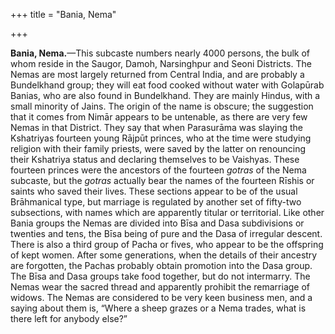 +++
title = "Bania, Nema"

+++

**Bania, Nema.**—This subcaste numbers nearly 4000 persons, the bulk of whom reside in the Saugor, Damoh, Narsinghpur and Seoni Districts. The Nemas are most largely returned from Central India, and are probably a Bundelkhand group; they will eat food cooked without water with Golapūrab Banias, who are also found in Bundelkhand. They are mainly Hindus, with a small minority of Jains. The origin of the name is obscure; the suggestion that it comes from Nimār appears to be untenable, as there are very few Nemas in that District. They say that when Parasurāma was slaying the Kshatriyas fourteen young Rājpūt princes, who at the time were studying religion with their family priests, were saved by the latter on renouncing their Kshatriya status and declaring themselves to be Vaishyas. These fourteen princes were the ancestors of the fourteen *gotras* of the Nema subcaste, but the *gotras* actually bear the names of the fourteen Rīshis or saints who saved their lives. These sections appear to be of the usual Brāhmanical type, but marriage is regulated by another set of fifty-two subsections, with names which are apparently titular or territorial. Like other Bania groups the Nemas are divided into Bīsa and Dasa subdivisions or twenties and tens, the Bīsa being of pure and the Dasa of irregular descent. There is also a third group of Pacha or fives, who appear to be the offspring of kept women. After some generations, when the details of their ancestry are forgotten, the Pachas probably obtain promotion into the Dasa group. The Bīsa and Dasa groups take food together, but do not intermarry. The Nemas wear the sacred thread and apparently prohibit the remarriage of widows. The Nemas are considered to be very keen business men, and a saying about them is, “Where a sheep grazes or a Nema trades, what is there left for anybody else?” 

